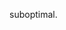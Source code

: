 suboptimal.
<!---
Hey, I'm *afterworldsimulacra*. I'm a Year 11 student, and my main research interest is in quantum information. There is nothing else particularly interesting about my character.

Contact me at afterworldsimulacra@proton.me

tairitsuwu/tairitsuwu is a ✨ special ✨ repository because its `README.md` (this file) appears on your GitHub profile.
You can click the Preview link to take a look at your changes.
- 💞️ I’m looking to collaborate on ...
--->
